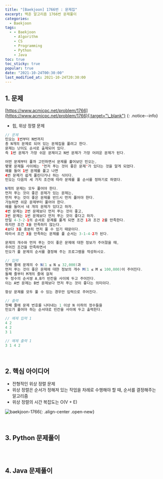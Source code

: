 ```yaml
---
title: "[Baekjoon] 1766번 : 문제집"
excerpt: 백준 알고리즘 1766번 문제풀이
categories:
  - Baekjoon
tags:
  - - Baekjoon
    - Algorithm
    - CS
    - Programming
    - Python
    - Java
toc: true
toc_sticky: true
popular: true
date: "2021-10-24T00:30:00"
last_modified_at: 2021-10-24T20:30:00
---
```


## 1. 문제

[https://www.acmicpc.net/problem/1766](https://www.acmicpc.net/problem/1766){:target="\_blank"}
{: .notice--info}

- 힙, 위상 정렬 문제

```java
// 문제
민오는 1번부터 N번까지
총 N개의 문제로 되어 있는 문제집을 풀려고 한다.
문제는 난이도 순서로 출제되어 있다.
즉 1번 문제가 가장 쉬운 문제이고 N번 문제가 가장 어려운 문제가 된다.

어떤 문제부터 풀까 고민하면서 문제를 훑어보던 민오는,
몇몇 문제들 사이에는 '먼저 푸는 것이 좋은 문제'가 있다는 것을 알게 되었다.
예를 들어 1번 문제를 풀고 나면
4번 문제가 쉽게 풀린다거나 하는 식이다.
민오는 다음의 세 가지 조건에 따라 문제를 풀 순서를 정하기로 하였다.

N개의 문제는 모두 풀어야 한다.
먼저 푸는 것이 좋은 문제가 있는 문제는,
먼저 푸는 것이 좋은 문제를 반드시 먼저 풀어야 한다.
가능하면 쉬운 문제부터 풀어야 한다.
예를 들어서 네 개의 문제가 있다고 하자.
4번 문제는 2번 문제보다 먼저 푸는 것이 좋고,
3번 문제는 1번 문제보다 먼저 푸는 것이 좋다고 하자.
만일 4-3-2-1의 순서로 문제를 풀게 되면 조건 1과 조건 2를 만족한다.
하지만 조건 3을 만족하지 않는다.
4보다 3을 충분히 먼저 풀 수 있기 때문이다.
따라서 조건 3을 만족하는 문제를 풀 순서는 3-1-4-2가 된다.

문제의 개수와 먼저 푸는 것이 좋은 문제에 대한 정보가 주어졌을 때,
주어진 조건을 만족하면서
민오가 풀 문제의 순서를 결정해 주는 프로그램을 작성하시오.

// 입력
첫째 줄에 문제의 수 N(1 ≤ N ≤ 32,000)과
먼저 푸는 것이 좋은 문제에 대한 정보의 개수 M(1 ≤ M ≤ 100,000)이 주어진다.
둘째 줄부터 M개의 줄에 걸쳐
두 정수의 순서쌍 A,B가 빈칸을 사이에 두고 주어진다.
이는 A번 문제는 B번 문제보다 먼저 푸는 것이 좋다는 의미이다.

항상 문제를 모두 풀 수 있는 경우만 입력으로 주어진다.

// 출력
첫째 줄에 문제 번호를 나타내는 1 이상 N 이하의 정수들을
민오가 풀어야 하는 순서대로 빈칸을 사이에 두고 출력한다.

// 예제 입력 1
4 2
4 2
3 1

// 예제 출력 1
3 1 4 2
```

<br>

## 2. 핵심 아이디어

- 전형적인 위상 정렬 문제
- 위상 정렬은 순서가 정해져 있는 작업을 차례로 수행해야 할 때, 순서를 결정해주는 알고리즘
- 위상 정렬의 시간 복잡도는 O(V + E)

![baekjoon-1766](https://user-images.githubusercontent.com/62803763/138554779-017c813f-8de4-4e9c-b5e4-3ff2cffe8904.PNG){: .align-center .open-new}

<br>

## 3. Python 문제풀이

```python

```

<br>

## 4. Java 문제풀이

```java

```
